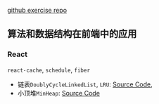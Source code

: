 [github exercise repo](https://github.com/Robert-Ro/algo.git)

## 算法和数据结构在前端中的应用

### React

`react-cache`, `schedule`, `fiber`

- 链表`DoublyCycleLinkedList`, `LRU`: [Source Code](https://github.com/facebook/react/blob/main/packages/react-cache/src/LRU.js),
- 小顶堆`MinHeap`: [Source Code](https://github.com/facebook/react/blob/9db8713f9d08c1956939e33cc2da25c867748263/packages/scheduler/src/SchedulerMinHeap.js#L16)
